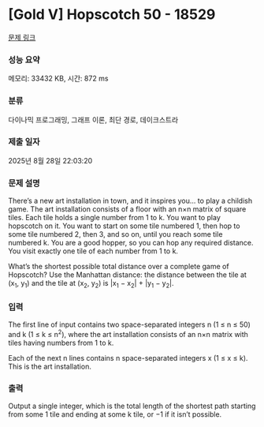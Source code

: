 # [Gold V] Hopscotch 50 - 18529 

[문제 링크](https://www.acmicpc.net/problem/18529) 

### 성능 요약

메모리: 33432 KB, 시간: 872 ms

### 분류

다이나믹 프로그래밍, 그래프 이론, 최단 경로, 데이크스트라

### 제출 일자

2025년 8월 28일 22:03:20

### 문제 설명

<p>There’s a new art installation in town, and it inspires you... to play a childish game. The art installation consists of a floor with an n×n matrix of square tiles. Each tile holds a single number from 1 to k. You want to play hopscotch on it. You want to start on some tile numbered 1, then hop to some tile numbered 2, then 3, and so on, until you reach some tile numbered k. You are a good hopper, so you can hop any required distance. You visit exactly one tile of each number from 1 to k.</p>

<p>What’s the shortest possible total distance over a complete game of Hopscotch? Use the Manhattan distance: the distance between the tile at (x<sub>1</sub>, y<sub>1</sub>) and the tile at (x<sub>2</sub>, y<sub>2</sub>) is |x<sub>1</sub> − x<sub>2</sub>| + |y<sub>1</sub> − y<sub>2</sub>|.</p>

### 입력 

 <p>The first line of input contains two space-separated integers n (1 ≤ n ≤ 50) and k (1 ≤ k ≤ n<sup>2</sup>), where the art installation consists of an n×n matrix with tiles having numbers from 1 to k.</p>

<p>Each of the next n lines contains n space-separated integers x (1 ≤ x ≤ k). This is the art installation.</p>

### 출력 

 <p>Output a single integer, which is the total length of the shortest path starting from some 1 tile and ending at some k tile, or −1 if it isn’t possible.</p>

